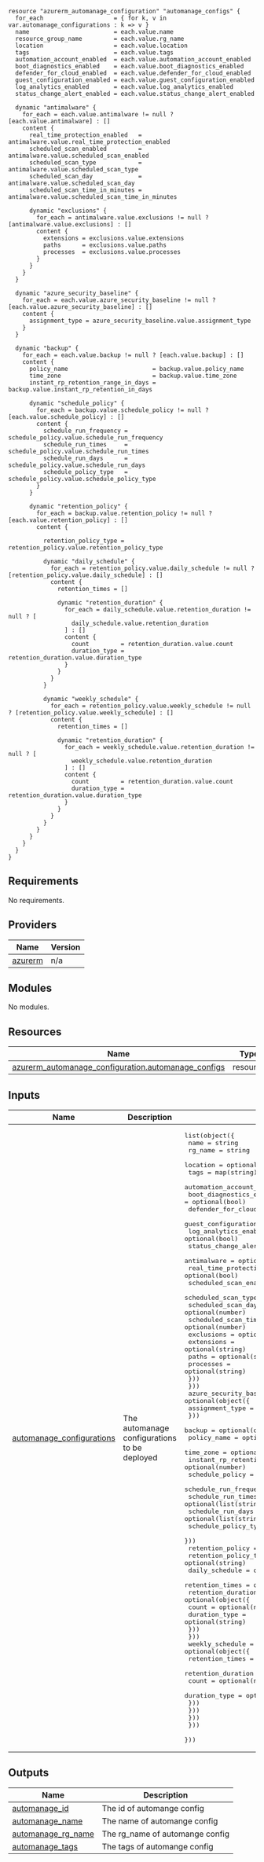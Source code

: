 ```hcl
resource "azurerm_automanage_configuration" "automanage_configs" {
  for_each                    = { for k, v in var.automanage_configurations : k => v }
  name                        = each.value.name
  resource_group_name         = each.value.rg_name
  location                    = each.value.location
  tags                        = each.value.tags
  automation_account_enabled  = each.value.automation_account_enabled
  boot_diagnostics_enabled    = each.value.boot_diagnostics_enabled
  defender_for_cloud_enabled  = each.value.defender_for_cloud_enabled
  guest_configuration_enabled = each.value.guest_configuration_enabled
  log_analytics_enabled       = each.value.log_analytics_enabled
  status_change_alert_enabled = each.value.status_change_alert_enabled

  dynamic "antimalware" {
    for_each = each.value.antimalware != null ? [each.value.antimalware] : []
    content {
      real_time_protection_enabled   = antimalware.value.real_time_protection_enabled
      scheduled_scan_enabled         = antimalware.value.scheduled_scan_enabled
      scheduled_scan_type            = antimalware.value.scheduled_scan_type
      scheduled_scan_day             = antimalware.value.scheduled_scan_day
      scheduled_scan_time_in_minutes = antimalware.value.scheduled_scan_time_in_minutes

      dynamic "exclusions" {
        for_each = antimalware.value.exclusions != null ? [antimalware.value.exclusions] : []
        content {
          extensions = exclusions.value.extensions
          paths      = exclusions.value.paths
          processes  = exclusions.value.processes
        }
      }
    }
  }

  dynamic "azure_security_baseline" {
    for_each = each.value.azure_security_baseline != null ? [each.value.azure_security_baseline] : []
    content {
      assignment_type = azure_security_baseline.value.assignment_type
    }
  }

  dynamic "backup" {
    for_each = each.value.backup != null ? [each.value.backup] : []
    content {
      policy_name                        = backup.value.policy_name
      time_zone                          = backup.value.time_zone
      instant_rp_retention_range_in_days = backup.value.instant_rp_retention_in_days

      dynamic "schedule_policy" {
        for_each = backup.value.schedule_policy != null ? [each.value.schedule_policy] : []
        content {
          schedule_run_frequency = schedule_policy.value.schedule_run_frequency
          schedule_run_times     = schedule_policy.value.schedule_run_times
          schedule_run_days      = schedule_policy.value.schedule_run_days
          schedule_policy_type   = schedule_policy.value.schedule_policy_type
        }
      }

      dynamic "retention_policy" {
        for_each = backup.value.retention_policy != null ? [each.value.retention_policy] : []
        content {

          retention_policy_type = retention_policy.value.retention_policy_type

          dynamic "daily_schedule" {
            for_each = retention_policy.value.daily_schedule != null ? [retention_policy.value.daily_schedule] : []
            content {
              retention_times = []

              dynamic "retention_duration" {
                for_each = daily_schedule.value.retention_duration != null ? [
                  daily_schedule.value.retention_duration
                ] : []
                content {
                  count         = retention_duration.value.count
                  duration_type = retention_duration.value.duration_type
                }
              }
            }
          }

          dynamic "weekly_schedule" {
            for_each = retention_policy.value.weekly_schedule != null ? [retention_policy.value.weekly_schedule] : []
            content {
              retention_times = []

              dynamic "retention_duration" {
                for_each = weekly_schedule.value.retention_duration != null ? [
                  weekly_schedule.value.retention_duration
                ] : []
                content {
                  count         = retention_duration.value.count
                  duration_type = retention_duration.value.duration_type
                }
              }
            }
          }
        }
      }
    }
  }
}
```
## Requirements

No requirements.

## Providers

| Name | Version |
|------|---------|
| <a name="provider_azurerm"></a> [azurerm](#provider\_azurerm) | n/a |

## Modules

No modules.

## Resources

| Name | Type |
|------|------|
| [azurerm_automanage_configuration.automanage_configs](https://registry.terraform.io/providers/hashicorp/azurerm/latest/docs/resources/automanage_configuration) | resource |

## Inputs

| Name | Description | Type | Default | Required |
|------|-------------|------|---------|:--------:|
| <a name="input_automanage_configurations"></a> [automanage\_configurations](#input\_automanage\_configurations) | The automanage configurations to be deployed | <pre>list(object({<br>    name                        = string<br>    rg_name                     = string<br>    location                    = optional(string, "uksouth")<br>    tags                        = map(string)<br>    automation_account_enabled  = optional(bool)<br>    boot_diagnostics_enabled    = optional(bool)<br>    defender_for_cloud_enabled  = optional(bool)<br>    guest_configuration_enabled = optional(bool)<br>    log_analytics_enabled       = optional(bool)<br>    status_change_alert_enabled = optional(bool)<br>    antimalware = optional(object({<br>      real_time_protection_enabled   = optional(bool)<br>      scheduled_scan_enabled         = optional(bool)<br>      scheduled_scan_type            = optional(string)<br>      scheduled_scan_day             = optional(number)<br>      scheduled_scan_time_in_minutes = optional(number)<br>      exclusions = optional(object({<br>        extensions = optional(string)<br>        paths      = optional(string)<br>        processes  = optional(string)<br>      }))<br>    }))<br>    azure_security_baseline = optional(object({<br>      assignment_type = optional(string)<br>    }))<br>    backup = optional(object({<br>      policy_name                  = optional(string)<br>      time_zone                    = optional(string)<br>      instant_rp_retention_in_days = optional(number)<br>      schedule_policy = optional(object({<br>        schedule_run_frequency = optional(string)<br>        schedule_run_times     = optional(list(string))<br>        schedule_run_days      = optional(list(string))<br>        schedule_policy_type   = optional(string)<br>      }))<br>      retention_policy = optional(object({<br>        retention_policy_type = optional(string)<br>        daily_schedule = optional(object({<br>          retention_times = optional(list(string))<br>          retention_duration = optional(object({<br>            count         = optional(number)<br>            duration_type = optional(string)<br>          }))<br>        }))<br>        weekly_schedule = optional(object({<br>          retention_times = optional(list(string))<br>          retention_duration = optional(object({<br>            count         = optional(number)<br>            duration_type = optional(string)<br>          }))<br>        }))<br>      }))<br>    }))<br>  }))</pre> | n/a | yes |

## Outputs

| Name | Description |
|------|-------------|
| <a name="output_automanage_id"></a> [automanage\_id](#output\_automanage\_id) | The id of automange config |
| <a name="output_automanage_name"></a> [automanage\_name](#output\_automanage\_name) | The name of automange config |
| <a name="output_automanage_rg_name"></a> [automanage\_rg\_name](#output\_automanage\_rg\_name) | The rg\_name of automange config |
| <a name="output_automanage_tags"></a> [automanage\_tags](#output\_automanage\_tags) | The tags of automange config |
